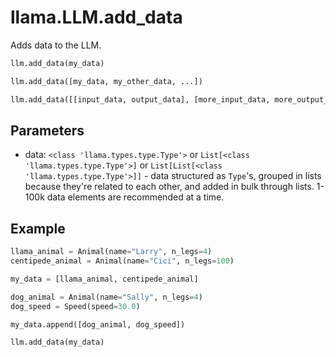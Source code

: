 # llama.LLM.add_data

Adds data to the LLM.

```python
llm.add_data(my_data)

llm.add_data([my_data, my_other_data, ...])

llm.add_data([[input_data, output_data], [more_input_data, more_output_data], ...])
```

## Parameters

-   data: `<class 'llama.types.type.Type'>` or `List[<class 'llama.types.type.Type'>]` or `List[List[<class 'llama.types.type.Type'>]]` - data structured as `Type`'s, grouped in lists because they're related to each other, and added in bulk through lists. 1-100k data elements are recommended at a time.

## Example

```python
llama_animal = Animal(name="Larry", n_legs=4)
centipede_animal = Animal(name="Cici", n_legs=100)

my_data = [llama_animal, centipede_animal]

dog_animal = Animal(name="Sally", n_legs=4)
dog_speed = Speed(speed=30.0)

my_data.append([dog_animal, dog_speed])

llm.add_data(my_data)
```
